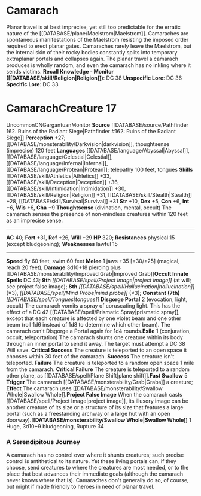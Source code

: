 ﻿---
ac: '40'
alignment: CN
all_resistance: null
burrow_speed: null
charisma: '+9'
climb_speed: null
constitution: '+6'
creature_ability:
- Disgorge Portal
- Exile
- Fast Swallow
- Project False Image
- Swallow Whole
- Thoughtsense
creature_family: null
dexterity: '+5'
element: null
fly_speed: '60'
fortitude: '+31'
hardness: null
hp: '320'
id: '1016'
immunity: null
intelligence: '+6'
land_speed: null
language:
- '[[DATABASE/language/Abyssal|Abyssal]]'
- '[[DATABASE/language/Celestial|Celestial]]'
- '[[DATABASE/language/Infernal|Infernal]]'
- '[[DATABASE/language/Protean|Protean]] ; telepathy 100 feet'
- tongues
level: '17'
max_speed: '60'
name: Camarach
perception: '+27'
rarity: Uncommon
reflex: '+26'
resistance:
- physical 15 (except bludgeoning)
rus_type_level: null
school: null
sense:
- '[[DATABASE/monsterability/Darkvision|darkvision]]'
- thoughtsense (imprecise) 120 feet
size: Gargantuan
skill:
- '[[DATABASE/skill/Athletics|Athletics]] +33'
- '[[DATABASE/skill/Deception|Deception]] +36'
- '[[DATABASE/skill/Intimidation|Intimidation]] +30'
- '[[DATABASE/skill/Religion|Religion]] +31'
- '[[DATABASE/skill/Stealth|Stealth]] +28'
- '[[DATABASE/skill/Survival|Survival]] +31'
source: '[[DATABASE/source/Pathfinder 162. Ruins of the Radiant Siege|Pathfinder #162:
  Ruins of the Radiant Siege]]'
speed:
- fly 60 feet
- swim 60 feet
spell:
- '[[DATABASE/spell/Hallucination|Hallucination]]'
- '[[DATABASE/spell/Mind Probe|MindProbe]]'
- '[[DATABASE/spell/Project Image|Project Image]]'
- '[[DATABASE/spell/Tongues|Tongues]]'
strength: '+10'
strength_req: '10'
strongest_save:
- Fortitude
swim_speed: '60'
trait:
- '[[DATABASE/trait/Monitor|Monitor]]'
- '[[DATABASE/trait/Uncommon|Uncommon]]'
type: Creature
vision: Darkvision
weakest_save:
- Reflex
weakness:
- lawful 15
will: '+29'
wisdom: '+6'

---
# Camarach

Planar travel is at best imprecise, yet still too predictable for the erratic nature of the [[DATABASE/plane/Maelstrom|Maelstrom]]. Camaraches are spontaneous manifestations of the Maelstrom resisting the imposed order required to erect planar gates. Camaraches rarely leave the Maelstrom, but the internal skin of their rocky bodies constantly splits into temporary extraplanar portals and collapses again. The planar travel a camarach produces is wholly random, and even the camarach has no inkling where it sends victims.
**Recall Knowledge - Monitor ([[DATABASE/skill/Religion|Religion]])**: DC 38
**Unspecific Lore**: DC 36
**Specific Lore**: DC 33

# Camarach<span class="item-type">Creature 17</span>

<span class="trait-uncommon item-trait">Uncommon</span><span class="trait-alignment item-trait">CN</span><span class="trait-size item-trait">Gargantuan</span><span class="item-trait">Monitor</span>
**Source** [[DATABASE/source/Pathfinder 162. Ruins of the Radiant Siege|Pathfinder #162: Ruins of the Radiant Siege]]
**Perception** +27; [[DATABASE/monsterability/Darkvision|darkvision]], thoughtsense (imprecise) 120 feet
**Languages** [[DATABASE/language/Abyssal|Abyssal]], [[DATABASE/language/Celestial|Celestial]], [[DATABASE/language/Infernal|Infernal]], [[DATABASE/language/Protean|Protean]]; telepathy 100 feet, tongues
**Skills** [[DATABASE/skill/Athletics|Athletics]] +33, [[DATABASE/skill/Deception|Deception]] +36, [[DATABASE/skill/Intimidation|Intimidation]] +30, [[DATABASE/skill/Religion|Religion]] +31, [[DATABASE/skill/Stealth|Stealth]] +28, [[DATABASE/skill/Survival|Survival]] +31
**Str** +10, **Dex** +5, **Con** +6, **Int** +6, **Wis** +6, **Cha** +9
**Thoughtsense** (divination, mental, occult) The camarach senses the presence of non-mindless creatures within 120 feet as an imprecise sense.

---
**AC** 40; **Fort** +31, **Ref** +26, **Will** +29
**HP** 320; **Resistances** physical 15 (except bludgeoning); **Weaknesses** lawful 15

---
**Speed** fly 60 feet, swim 60 feet
<span class="in-box-ability">**Melee** <span class="action-icon">1</span> jaws +35 [+30/+25] (magical, reach 20 feet), **Damage** 3d10+18 piercing plus [[DATABASE/monsterability/Improved Grab|Improved Grab]]</span>**Occult Innate Spells** DC 43; **9th** _[[DATABASE/spell/Project Image|project image]]_ (at will; see project false image); **8th** _[[DATABASE/spell/Hallucination|hallucination]]_ (×3), _[[DATABASE/spell/Mind Probe|mind probe]]_ (×3); **Constant** **(7th)** _[[DATABASE/spell/Tongues|tongues]]_
<span class="in-box-ability">**Disgorge Portal** <span class="action-icon">2</span> (evocation, light, occult) The camarach vomits a spray of coruscating light. This has the effect of a DC 42 [[DATABASE/spell/Prismatic Spray|prismatic spray]], except that each creature is affected by one violet beam and one other beam (roll 1d6 instead of 1d8 to determine which other beam). The camarach can't Disgorge a Portal again for 1d4 rounds.</span><span class="in-box-ability">**Exile** <span class="action-icon">1</span> (conjuration, occult, teleportation) The camarach shunts one creature within its body through an inner portal to send it away. The target must attempt a DC 38 Will save. 
**Critical Success** The creature is teleported to an open space it chooses within 30 feet of the camarach. 
**Success** The creature isn't teleported. 
**Failure** The creature is teleported to a random open space 1 mile from the camarach. 
**Critical Failure** The creature is teleported to a random other plane, as [[DATABASE/spell/Plane Shift|plane shift]].</span><span class="in-box-ability">**Fast Swallow** <span class="action-icon">5</span> **Trigger** The camarach [[DATABASE/monsterability/Grab|Grabs]] a creature; **Effect** The camarach uses [[DATABASE/monsterability/Swallow Whole|Swallow Whole]].</span><span class="in-box-ability">**Project False Image** When the camarach casts [[DATABASE/spell/Project Image|project image]], its illusory image can be another creature of its size or a structure of its size that features a large portal (such as a freestanding archway or a large hut with an open doorway).</span><span class="in-box-ability">**[[DATABASE/monsterability/Swallow Whole|Swallow Whole]]** <span class="action-icon">1</span> Huge, 3d10+9 bludgeoning, Rupture 34</span>

###  A Serendipitous Journey

A camarach has no control over where it shunts creatures; such precise control is antithetical to its nature. Yet these living portals can, if they choose, send creatures to where the creatures are most needed, or to the place that best advances their immediate goals (although the camarach never knows where that is). Camaraches don't generally do so, of course, but might if made friendly to heroes in need of planar travel.